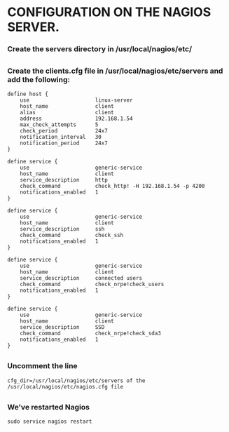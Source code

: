 CONFIGURATION ON THE NAGIOS SERVER.
=================

### Create the servers directory in /usr/local/nagios/etc/
##
### Create the clients.cfg file in /usr/local/nagios/etc/servers and add the following:
```
define host {
    use                     linux-server
    host_name               client
    alias                   client
    address                 192.168.1.54
    max_check_attempts      5
    check_period            24x7
    notification_interval   30
    notification_period     24x7
}
```
```
define service {
    use                     generic-service
    host_name               client
    service_description     http
    check_command           check_http! -H 192.168.1.54 -p 4200
    notifications_enabled   1
}
```
```
define service {
    use                     generic-service
    host_name               client
    service_description     ssh
    check_command           check_ssh
    notifications_enabled   1
}
```
```
define service {
    use                     generic-service
    host_name               client
    service_description     connected users
    check_command           check_nrpe!check_users
    notifications_enabled   1
}
```
```
define service {
    use                     generic-service
    host_name               client
    service_description     SSD
    check_command           check_nrpe!check_sda3
    notifications_enabled   1
}
```

##
### Uncomment the line 
```
cfg_dir=/usr/local/nagios/etc/servers of the /usr/local/nagios/etc/nagios.cfg file
```
##
### We've restarted Nagios
```
sudo service nagios restart
```
